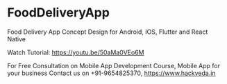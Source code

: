 # FoodDeliveryApp
Food Delivery App Concept Design for Android, IOS, Flutter and React Native

Watch Tutorial: https://youtu.be/50aMa0VEo6M

For Free Consultation on Mobile App Development Course, Mobile App for your business
Contact us on +91-9654825370, https://www.hackveda.in
